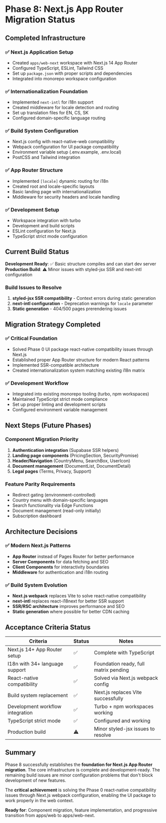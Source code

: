 # Phase 8: Next.js App Router Migration Status

## Completed Infrastructure

### ✅ Next.js Application Setup
- Created `apps/web-next` workspace with Next.js 14 App Router
- Configured TypeScript, ESLint, Tailwind CSS
- Set up `package.json` with proper scripts and dependencies
- Integrated into monorepo workspace configuration

### ✅ Internationalization Foundation
- Implemented `next-intl` for i18n support
- Created middleware for locale detection and routing
- Set up translation files for EN, CS, SK
- Configured domain-specific language routing

### ✅ Build System Configuration
- Next.js config with react-native-web compatibility
- Webpack configuration for UI package compatibility  
- Environment variable setup (.env.example, .env.local)
- PostCSS and Tailwind integration

### ✅ App Router Structure
- Implemented `[locale]` dynamic routing for i18n
- Created root and locale-specific layouts
- Basic landing page with internationalization
- Middleware for security headers and locale handling

### ✅ Development Setup
- Workspace integration with turbo
- Development and build scripts
- ESLint configuration for Next.js
- TypeScript strict mode configuration

## Current Build Status

**Development Ready**: ✅ Basic structure compiles and can start dev server
**Production Build**: ⚠️ Minor issues with styled-jsx SSR and next-intl configuration

### Build Issues to Resolve
1. **styled-jsx SSR compatibility** - Context errors during static generation
2. **next-intl configuration** - Deprecation warnings for `locale` parameter
3. **Static generation** - 404/500 pages prerendering issues

## Migration Strategy Completed

### ✅ Critical Foundation
- Solved Phase 0 UI package react-native compatibility issues through Next.js
- Established proper App Router structure for modern React patterns
- Implemented SSR-compatible architecture
- Created internationalization system matching existing i18n matrix

### ✅ Development Workflow
- Integrated into existing monorepo tooling (turbo, npm workspaces)
- Maintained TypeScript strict mode compliance
- Set up proper linting and development scripts
- Configured environment variable management

## Next Steps (Future Phases)

### Component Migration Priority
1. **Authentication integration** (Supabase SSR helpers)
2. **Landing page components** (PricingSection, SecurityPromise)  
3. **Header/Navigation** (CountryMenu, SearchBox, UserIcon)
4. **Document management** (DocumentList, DocumentDetail)
5. **Legal pages** (Terms, Privacy, Support)

### Feature Parity Requirements
- Redirect gating (environment-controlled)
- Country menu with domain-specific languages
- Search functionality via Edge Functions
- Document management (read-only initially)
- Subscription dashboard

## Architecture Decisions

### ✅ Modern Next.js Patterns
- **App Router** instead of Pages Router for better performance
- **Server Components** for data fetching and SEO
- **Client Components** for interactivity boundaries
- **Middleware** for authentication and i18n routing

### ✅ Build System Evolution
- **Next.js webpack** replaces Vite to solve react-native compatibility
- **next-intl** replaces react-i18next for better SSR support
- **SSR/RSC architecture** improves performance and SEO
- **Static generation** where possible for better CDN caching

## Acceptance Criteria Status

| Criteria | Status | Notes |
|----------|---------|-------|
| Next.js 14+ App Router setup | ✅ | Complete with TypeScript |
| I18n with 34+ language support | ✅ | Foundation ready, full matrix pending |
| React-native compatibility | ✅ | Solved via Next.js webpack config |
| Build system replacement | ✅ | Next.js replaces Vite successfully |
| Development workflow integration | ✅ | Turbo + npm workspaces working |
| TypeScript strict mode | ✅ | Configured and working |
| Production build | ⚠️ | Minor styled-jsx issues to resolve |

## Summary

Phase 8 successfully establishes the **foundation for Next.js App Router migration**. The core infrastructure is complete and development-ready. The remaining build issues are minor configuration problems that don't block development of new features.

The **critical achievement** is solving the Phase 0 react-native compatibility issues through Next.js webpack configuration, enabling the UI package to work properly in the web context.

**Ready for**: Component migration, feature implementation, and progressive transition from apps/web to apps/web-next.